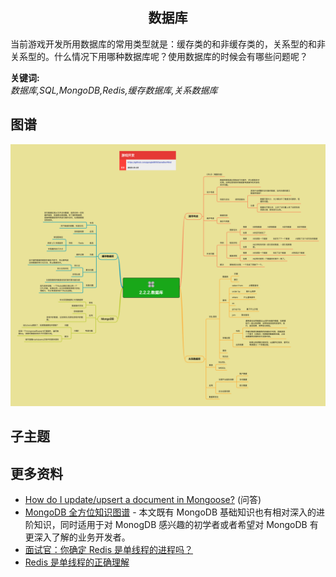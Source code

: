 <h2 align="center">数据库</h2>
<p>
当前游戏开发所用数据库的常用类型就是：缓存类的和非缓存类的，关系型的和非关系型的。什么情况下用哪种数据库呢？使用数据库的时候会有哪些问题呢？
</p>

**关键词:**<br/>
*数据库,SQL,MongoDB,Redis,缓存数据库,关系数据库*

## 图谱
![图片加载中...](../exports/2.2.2.数据库.png?raw=true)

## 子主题

## 更多资料
* [How do I update/upsert a document in Mongoose?](https://stackoverflow.com/questions/7267102/how-do-i-update-upsert-a-document-in-mongoose/50208331#50208331) (问答)
* [MongoDB 全方位知识图谱](https://zhuanlan.zhihu.com/p/497736109) - 本文既有 MongoDB 基础知识也有相对深入的进阶知识，同时适用于对 MonogDB 感兴趣的初学者或者希望对 MongoDB 有更深入了解的业务开发者。
* [面试官：你确定 Redis 是单线程的进程吗？](https://www.51cto.com/article/714246.html)
* [Redis 是单线程的正确理解](https://www.jianshu.com/p/bc6904abc330)